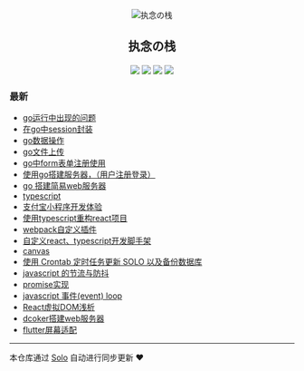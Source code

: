 <p align="center"><img alt="执念の栈" src="https://static.b3log.org/images/brand/solo-32.png"></p><h2 align="center">
执念の栈
</h2>

<h4 align="center"></h4>
<p align="center"><a title="执念の栈" target="_blank" href="https://github.com/gmw-zjw/solo-blog"><img src="https://img.shields.io/github/last-commit/gmw-zjw/solo-blog.svg?style=flat-square&color=FF9900"></a>
<a title="GitHub repo size in bytes" target="_blank" href="https://github.com/gmw-zjw/solo-blog"><img src="https://img.shields.io/github/repo-size/gmw-zjw/solo-blog.svg?style=flat-square"></a>
<a title="Solo Version" target="_blank" href="https://github.com/b3log/solo/releases"><img src="https://img.shields.io/badge/solo-3.6.4-f1e05a.svg?style=flat-square&color=blueviolet"></a>
<a title="Hits" target="_blank" href="https://github.com/b3log/hits"><img src="https://hits.b3log.org/gmw-zjw/solo-blog.svg"></a></p>

### 最新

* [go运行中出现的问题](https://www.gaomingwei.xyz/articles/2019/09/11/1568172633651.html)
* [在go中session封装](https://www.gaomingwei.xyz/articles/2019/09/10/1568096211219.html)
* [go数据操作](https://www.gaomingwei.xyz/articles/2019/09/10/1568080043069.html)
* [go文件上传](https://www.gaomingwei.xyz/articles/2019/09/09/1568023243046.html)
* [go中form表单注册使用](https://www.gaomingwei.xyz/articles/2019/09/09/1568018508253.html)
* [使用go搭建服务器，（用户注册登录）](https://www.gaomingwei.xyz/articles/2019/09/09/1568007563657.html)
* [go 搭建简易web服务器](https://www.gaomingwei.xyz/articles/2019/09/08/1567936332789.html)
* [typescript](https://www.gaomingwei.xyz/articles/2019/09/06/1567749894265.html)
* [支付宝小程序开发体验](https://www.gaomingwei.xyz/articles/2019/09/06/1567730061624.html)
* [使用typescript重构react项目](https://www.gaomingwei.xyz/articles/2019/09/05/1567667567816.html)
* [webpack自定义插件](https://www.gaomingwei.xyz/articles/2019/09/05/1567650662190.html)
* [自定义react、typescript开发脚手架](https://www.gaomingwei.xyz/articles/2019/09/04/1567569136582.html)
* [canvas](https://www.gaomingwei.xyz/articles/2019/09/04/1567551059666.html)
* [使用 Crontab 定时任务更新 SOLO 以及备份数据库](https://www.gaomingwei.xyz/articles/2019/09/03/1567521826980.html)
* [javascript 的节流与防抖](https://www.gaomingwei.xyz/articles/2019/09/03/1567519662462.html)
* [promise实现](https://www.gaomingwei.xyz/articles/2019/09/03/1567518633573.html)
* [javascript 事件(event) loop](https://www.gaomingwei.xyz/articles/2019/09/03/1567510913841.html)
* [React虚拟DOM浅析](https://www.gaomingwei.xyz/articles/2019/09/03/1567510445198.html)
* [dcoker搭建web服务器](https://www.gaomingwei.xyz/articles/2019/09/03/1567505819698.html)
* [flutter屏幕适配](https://www.gaomingwei.xyz/articles/2019/09/03/1567504815365.html)



---

本仓库通过 [Solo](https://github.com/b3log/solo) 自动进行同步更新 ❤️ 